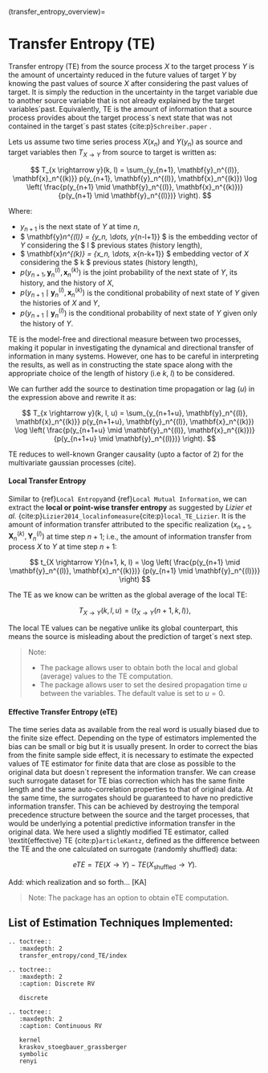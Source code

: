 (transfer_entropy_overview)=
# Transfer Entropy **(TE)**
Transfer entropy (TE) from the source process $X$ to the target process $Y$ is the amount of uncertainty reduced in the future values of target $Y$ by knowing the past values of source $X$ after considering the past values of target.
It is simply the reduction in the uncertainty in the target variable due to another source variable that is not already explained by the target variables´past. 
Equivalently, TE is the amount of information that a source process provides about the target process´s next state that was not contained in the target´s past states {cite:p}`Schreiber.paper` .

Lets us assume two time series process $X(x_n)$ and $Y(y_n)$ as source and target variables then $T_{X \rightarrow Y}$ from source to target is written as:

$$
T_{x \rightarrow y}(k, l) = \sum_{y_{n+1}, \mathbf{y}_n^{(l)}, \mathbf{x}_n^{(k)}} 
p(y_{n+1}, \mathbf{y}_n^{(l)}, \mathbf{x}_n^{(k)}) 
\log \left( \frac{p(y_{n+1} \mid \mathbf{y}_n^{(l)}, \mathbf{x}_n^{(k)})}
{p(y_{n+1} \mid \mathbf{y}_n^{(l)})} \right).
$$

Where:
- $y_{n+1}$ is the next state of $Y$ at time $n$, 
- $ \mathbf{y}_n^{(l)} = \{y_n, \dots, y_{n-l+1}\} $ is the embedding vector of $Y$ considering the  $ l $ previous states (history length),
- $ \mathbf{x}_n^{(k)} = \{x_n, \dots, x_{n-k+1}\} $ embedding vector of $X$ considering the $ k $ previous states (history length),
- $p(y_{n+1}, \mathbf{y}_n^{(l)}, \mathbf{x}_n^{(k)})$ is the joint probability of the next state of $Y$, its history, and the history of $X$,
- $p(y_{n+1} \mid \mathbf{y}_n^{(l)}, \mathbf{x}_n^{(k)})$ is the conditional probability of next state of $Y$ given the histories of $X$ and $Y$,
- $p(y_{n+1} \mid \mathbf{y}_n^{(l)})$ is the conditional probability of next state of $Y$ given only the history of $Y$.

TE is the model-free and directional measure between two processes, making it popular in investigating the dynamical and directional transfer of information in many systems. However, one has to be careful in interpreting the results, as well as in constructing the state space along with the appropriate choice of the length of history (i.e $k$, $l$) to be considered.

We can further add the source to destination time propagation or lag $(u)$ in the expression above and rewrite it as:

$$
T_{x \rightarrow y}(k, l, u) = \sum_{y_{n+1+u}, \mathbf{y}_n^{(l)}, \mathbf{x}_n^{(k)}} 
p(y_{n+1+u}, \mathbf{y}_n^{(l)}, \mathbf{x}_n^{(k)}) 
\log \left( \frac{p(y_{n+1+u} \mid \mathbf{y}_n^{(l)}, \mathbf{x}_n^{(k)})}
{p(y_{n+1+u} \mid \mathbf{y}_n^{(l)})} \right).
$$

TE reduces to well-known Granger causality (upto a factor of 2) for the multivariate gaussian processes (cite). 

#### Local Transfer Entropy
Similar to {ref}`Local Entropy`and {ref}`Local Mutual Information`, we can extract the **local or point-wise transfer entropy** as suggested by _Lizier et al._ {cite:p}`Lizier2014_localinfomeasure`{cite:p}`local_TE_Lizier`.  It is the amount of information transfer attributed to the specific realization $(x_{n+1}, \mathbf{X}_n^{(k)}, \mathbf{Y}_n^{(l)})$ at time step $n+1$; i.e., the amount of information transfer from process $X$ to $Y$ at time step $n+1$:

$$
t_{X \rightarrow Y}(n+1, k, l) = \log \left( \frac{p(y_{n+1} \mid \mathbf{y}_n^{(l)}, \mathbf{x}_n^{(k)})}
{p(y_{n+1} \mid \mathbf{y}_n^{(l)})} \right)
$$

The TE as we know can be written as the global average of the local TE:

$$
T_{X \rightarrow Y}(k, l, u) = \langle t_{X \rightarrow Y}(n + 1, k, l) \rangle,
$$

The local TE values can be negative unlike its global counterpart, this means the source is misleading about the prediction of target´s next step. 

> Note:
> - The package allows user to obtain both the local and global (average) values to the TE computation.
> - The package allows user to set the desired propagation time $u$ between the variables. The default value is set to $u=0$. 

#### Effective Transfer Entropy (eTE)

The time series data as available from the real word is usually biased due to the finite size effect. Depending on the type of estimators implemented the bias can be small or big but it is usually present. In order to correct the bias from the finite sample side effect, it is necessary to estimate the expected values of TE estimator for finite data that are close as possible to the original data but doesn´t represent the information transfer.
We can crease such surrogate dataset for TE bias correction which has the same finite length and the same auto-correlation properties to that of original data.  At the same time, the surrogates should be guaranteed to have no predictive information transfer. This can be achieved by destroying the temporal precedence structure between the source  and the target processes, that would be underlying a potential predictive information transfer in the original data.
We here used a slightly modified TE estimator, called \textit{effective} TE {cite:p}`articleKantz`, defined as the difference between the TE and the one calculated on surrogate (randomly shuffled) data:

$$
eTE = TE(X \rightarrow Y) - TE(X_{\text{shuffled}} \rightarrow Y).
$$

Add: which realization and so forth... [KA]

> Note:
> The package has an option to obtain eTE computation.

## List of Estimation Techniques Implemented:

```{eval-rst}
.. toctree::
   :maxdepth: 2
   transfer_entropy/cond_TE/index

.. toctree::
   :maxdepth: 2
   :caption: Discrete RV

   discrete

.. toctree::
   :maxdepth: 2
   :caption: Continuous RV
   
   kernel
   kraskov_stoegbauer_grassberger
   symbolic
   renyi
```
